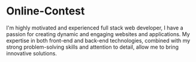 # Online-Contest
I'm highly motivated and experienced full stack web developer, I have a passion for creating dynamic and engaging websites and applications. My expertise in both front-end and back-end technologies, combined with my strong problem-solving skills and attention to detail, allow me to bring innovative solutions.
